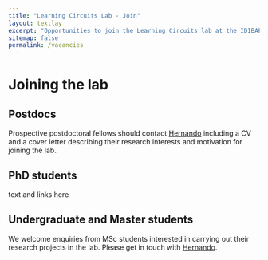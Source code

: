 ```yaml
---
title: "Learning Circuits Lab - Join"
layout: textlay
excerpt: "Opportunities to join the Learning Circuits lab at the IDIBAPS"
sitemap: false
permalink: /vacancies
---
```


# Joining the lab

## Postdocs
Prospective postdoctoral fellows should contact <a href="{{ site.url }}{{ site.baseurl }}/contact">Hernando</a>
including a CV and a cover letter describing their research interests and
motivation for joining the lab.

## PhD students
text and links here

## Undergraduate and Master students
We welcome enquiries from MSc students interested in carrying out their research projects in the lab. Please get in
touch with <a href="{{ site.url }}{{ site.baseurl }}/contact">Hernando</a>.